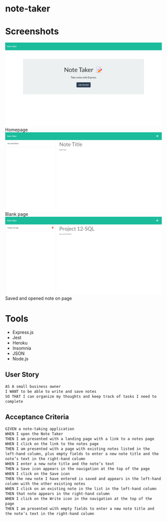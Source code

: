 # note-taker

# Screenshots

![Homepage](./public/assets/images/screencapture-pt-note-takr-herokuapp-2022-10-12-21_48_37.png)
Homepage
&nbsp;
![Blank page](./public/assets/images/screencapture-pt-note-takr-herokuapp-notes-2022-10-12-21_49_06.png)
Blank page
&nbsp;
![Saved and opened note on page](./public/assets/images/screencapture-pt-note-takr-herokuapp-notes-2022-10-12-21_51_11.png)
Saved and opened note on page

# Tools

- Express.js
- Jest
- Heroku
- Insomnia
- JSON
- Node.js

## User Story

```
AS A small business owner
I WANT to be able to write and save notes
SO THAT I can organize my thoughts and keep track of tasks I need to complete
```

## Acceptance Criteria

```
GIVEN a note-taking application
WHEN I open the Note Taker
THEN I am presented with a landing page with a link to a notes page
WHEN I click on the link to the notes page
THEN I am presented with a page with existing notes listed in the left-hand column, plus empty fields to enter a new note title and the note’s text in the right-hand column
WHEN I enter a new note title and the note’s text
THEN a Save icon appears in the navigation at the top of the page
WHEN I click on the Save icon
THEN the new note I have entered is saved and appears in the left-hand column with the other existing notes
WHEN I click on an existing note in the list in the left-hand column
THEN that note appears in the right-hand column
WHEN I click on the Write icon in the navigation at the top of the page
THEN I am presented with empty fields to enter a new note title and the note’s text in the right-hand column
```
